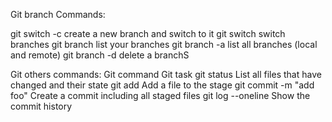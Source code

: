 Git branch Commands:

git switch -c <branchname> create a new branch and switch to it
git switch <branchname> switch branches
git branch list your branches
git branch -a list all branches (local and remote)
git branch -d <branchname> delete a branchS

Git others commands:
Git command Git task
git status List all files that have changed and their state
git add <filename> Add a file to the stage
git commit -m "add foo" Create a commit including all staged files
git log --oneline Show the commit history

